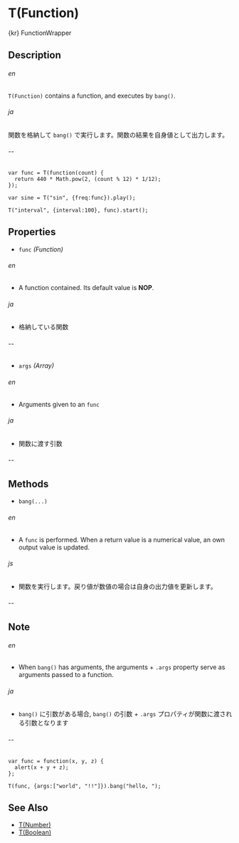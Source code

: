 T(Function)
===========
{kr} FunctionWrapper

## Description ##
###### en ######
`T(Function)` contains a function, and executes by `bang()`.
###### ja ######
関数を格納して `bang()` で実行します。関数の結果を自身値として出力します。
###### -- ######

```timbre
var func = T(function(count) {
  return 440 * Math.pow(2, (count % 12) * 1/12);
});

var sine = T("sin", {freq:func}).play();

T("interval", {interval:100}, func).start();
```

## Properties ##
- `func` _(Function)_
###### en ######
  - A function contained. Its default value is **NOP**.
###### ja ######  
  - 格納している関数
###### -- ######
  
- `args` _(Array)_
###### en ######
  - Arguments given to an `func`
###### ja ######  
  - 関数に渡す引数
###### -- ######

## Methods ##
- `bang(...)`
###### en ######
  - A `func` is performed. When a return value is a numerical value, an own output value is updated. 
###### js ######
  - 関数を実行します。戻り値が数値の場合は自身の出力値を更新します。
###### -- ######  

## Note ##
###### en ######
- When `bang()` has arguments, the arguments + `.args` property serve as arguments passed to a function.
###### ja ######
- `bang()` に引数がある場合,  `bang()` の引数 + `.args` プロパティが関数に渡される引数となります
###### -- ######

```timbre
var func = function(x, y, z) {
  alert(x + y + z);
};

T(func, {args:["world", "!!"]}).bang("hello, ");
```

## See Also ##
- [T(Number)](./Number.html)
- [T(Boolean)](./Boolean.html)
